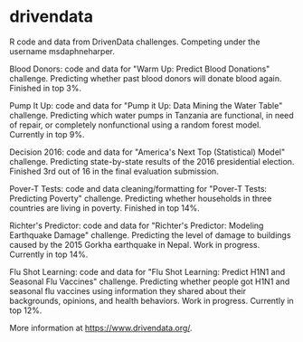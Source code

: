 # drivendata
R code and data from DrivenData challenges. Competing under the username msdaphneharper.

Blood Donors: code and data for "Warm Up: Predict Blood Donations" challenge.
Predicting whether past blood donors will donate blood again. Finished in top 3%.

Pump It Up: code and data for "Pump it Up: Data Mining the Water Table" challenge.
Predicting which water pumps in Tanzania are functional, in need of repair, or completely nonfunctional using a random forest model. Currently in top 9%.

Decision 2016: code and data for "America's Next Top (Statistical) Model" challenge.
Predicting state-by-state results of the 2016 presidential election. Finished 3rd out of 16 in the final evaluation submission.

Pover-T Tests: code and data cleaning/formatting for "Pover-T Tests: Predicting Poverty" challenge.
Predicting whether households in three countries are living in poverty. Finished in top 14%.

Richter's Predictor: code and data for "Richter's Predictor: Modeling Earthquake Damage" challenge.
Predicting the level of damage to buildings caused by the 2015 Gorkha earthquake in Nepal. Work in progress. Currently in top 14%.

Flu Shot Learning: code and data for "Flu Shot Learning: Predict H1N1 and Seasonal Flu Vaccines" challenge.
Predicting whether people got H1N1 and seasonal flu vaccines using information they shared about their backgrounds, opinions, and health behaviors. Work in progress. Currently in top 12%.

More information at https://www.drivendata.org/.
